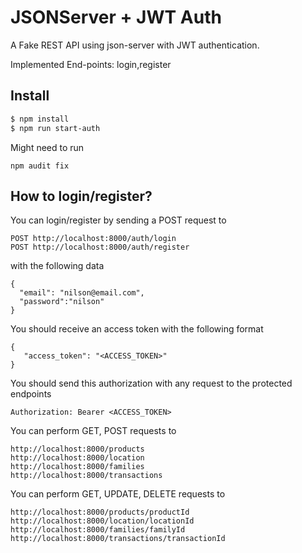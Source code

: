 # JSONServer + JWT Auth

A Fake REST API using json-server with JWT authentication. 

Implemented End-points: login,register

## Install

```bash
$ npm install
$ npm run start-auth
```

Might need to run
```
npm audit fix
```

## How to login/register?

You can login/register by sending a POST request to

```
POST http://localhost:8000/auth/login
POST http://localhost:8000/auth/register
```
with the following data 

```
{
  "email": "nilson@email.com",
  "password":"nilson"
}
```

You should receive an access token with the following format 

```
{
   "access_token": "<ACCESS_TOKEN>"
}
```


You should send this authorization with any request to the protected endpoints

```
Authorization: Bearer <ACCESS_TOKEN>
```

You can perform GET, POST requests to

```
http://localhost:8000/products
http://localhost:8000/location
http://localhost:8000/families
http://localhost:8000/transactions
```
You can perform GET, UPDATE, DELETE requests to

```
http://localhost:8000/products/productId
http://localhost:8000/location/locationId
http://localhost:8000/families/familyId
http://localhost:8000/transactions/transactionId
```

